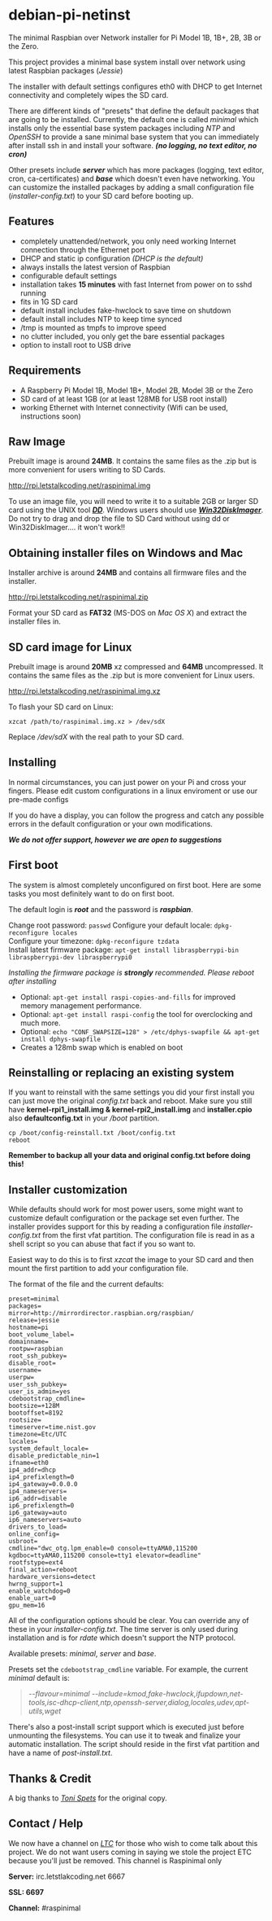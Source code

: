 debian-pi-netinst
===========
The minimal Raspbian over Network installer for Pi Model 1B, 1B+, 2B, 3B or the Zero.

This project provides a minimal base system install over network using latest Raspbian packages (_Jessie_)

The installer with default settings configures eth0 with DHCP to get Internet connectivity and completely wipes the SD card.

There are different kinds of "presets" that define the default packages that are going to be installed. Currently, the default one is called _minimal_ which installs only the essential base system packages including _NTP_ and _OpenSSH_ to provide a sane minimal base system that you can immediately after install ssh in and install your software. **_(no logging, no text editor, no cron)_**

Other presets include **_server_** which has more packages (logging, text editor, cron, ca-certificates) and **_base_** which doesn't even have networking. You can customize the installed packages by adding a small configuration file (_installer-config.txt_) to your SD card before booting up.

Features
--------
 - completely unattended/network, you only need working Internet connection through the Ethernet port
 - DHCP and static ip configuration _(DHCP is the default)_
 - always installs the latest version of Raspbian
 - configurable default settings
 - installation takes  **15 minutes** with fast Internet from power on to sshd running
 - fits in 1G SD card
 - default install includes fake-hwclock to save time on shutdown
 - default install includes NTP to keep time synced
 - /tmp is mounted as tmpfs to improve speed
 - no clutter included, you only get the bare essential packages
 - option to install root to USB drive

Requirements
------------
 - A Raspberry Pi Model 1B, Model 1B+, Model 2B, Model 3B or the Zero
 - SD card of at least 1GB (or at least 128MB for USB root install)
 - working Ethernet with Internet connectivity (Wifi can be used, instructions soon)

Raw Image
----------------
Prebuilt image is around **24MB**. It contains the same files as the .zip but is more convenient for users writing to SD Cards.

http://rpi.letstalkcoding.net/raspinimal.img

To use an image file, you will need to write it to a suitable 2GB or larger SD card using the UNIX tool **_[DD][2]_**. Windows users should use _**[Win32DiskImager][3]**_. Do not try to drag and drop the file to SD Card  without using dd or Win32DiskImager.... it won't work!!


Obtaining installer files on Windows and Mac
--------------------------------------------
Installer archive is around **24MB** and contains all firmware files and the installer.

http://rpi.letstalkcoding.net/raspinimal.zip

Format your SD card as **FAT32** (MS-DOS on _Mac OS X_) and extract the installer files in.

SD card image for Linux
-----------------------
Prebuilt image is around **20MB** xz compressed and **64MB** uncompressed. It contains the same files as the .zip but is more convenient for Linux users.

http://rpi.letstalkcoding.net/raspinimal.img.xz

To flash your SD card on Linux:

    xzcat /path/to/raspinimal.img.xz > /dev/sdX

Replace _/dev/sdX_ with the real path to your SD card.


Installing
----------
In normal circumstances, you can just power on your Pi and cross your fingers. Please edit custom configurations in a linux enviroment or use our pre-made configs

If you do have a display, you can follow the progress and catch any possible errors in the default configuration or your own modifications.

_**We do not offer support, however we are open to suggestions**_

First boot
----------
The system is almost completely unconfigured on first boot. Here are some tasks you most definitely want to do on first boot.

The default login is **_root_** and the password is **_raspbian_**.
  
  Change root password: `passwd`
  Configure your default locale: `dpkg-reconfigure locales`  
  Configure your timezone: `dpkg-reconfigure tzdata`  
  Install latest firmware package: `apt-get install libraspberrypi-bin libraspberrypi-dev libraspberrypi0` 

  _Installing the firmware package is **strongly** recommended. Please reboot after installing_

- Optional: `apt-get install raspi-copies-and-fills` for improved memory management performance.
- Optional: `apt-get install raspi-config` the tool for overclocking and much more.
- Optional: `echo "CONF_SWAPSIZE=128" > /etc/dphys-swapfile && apt-get install dphys-swapfile` 
- Creates a 128mb swap which is enabled on boot

Reinstalling or replacing an existing system
--------------------------------------------
If you want to reinstall with the same settings you did your first install you can just move the original _config.txt_ back and reboot. Make sure you still have **kernel-rpi1_install.img & kernel-rpi2_install.img** and **installer.cpio** also **defaultconfig.txt** in your _/boot_ partition.

    cp /boot/config-reinstall.txt /boot/config.txt
    reboot

**Remember to backup all your data and original config.txt before doing this!**

Installer customization
-----------------------
While defaults should work for most power users, some might want to customize default configuration or the package set even further. The installer provides support for this by reading a configuration file _installer-config.txt_ from the first vfat partition. The configuration file is read in as a shell script so you can abuse that fact if you so want to.

Easiest way to do this is to first _xzcat_ the image to your SD card and then mount the first partition to add your configuration file.

The format of the file and the current defaults:

    preset=minimal
    packages=
    mirror=http://mirrordirector.raspbian.org/raspbian/
    release=jessie
    hostname=pi
    boot_volume_label=
    domainname=
    rootpw=raspbian
    root_ssh_pubkey=
    disable_root=
    username=
    userpw=
    user_ssh_pubkey=
    user_is_admin=yes
    cdebootstrap_cmdline=
    bootsize=+128M
    bootoffset=8192
    rootsize=
    timeserver=time.nist.gov
    timezone=Etc/UTC
    locales=
    system_default_locale=
    disable_predictable_nin=1
    ifname=eth0
    ip4_addr=dhcp
    ip4_prefixlength=0
    ip4_gateway=0.0.0.0
    ip4_nameservers=
    ip6_addr=disable
    ip6_prefixlength=0
    ip6_gateway=auto
    ip6_nameservers=auto
    drivers_to_load=
    online_config=
    usbroot=
    cmdline="dwc_otg.lpm_enable=0 console=ttyAMA0,115200 kgdboc=ttyAMA0,115200 console=tty1 elevator=deadline"
    rootfstype=ext4
    final_action=reboot
    hardware_versions=detect
    hwrng_support=1
    enable_watchdog=0
    enable_uart=0
    gpu_mem=16

All of the configuration options should be clear. You can override any of these in your _installer-config.txt_. The time server is only used during installation and is for _rdate_ which doesn't support the NTP protocol.

Available presets: _minimal_, _server_ and _base_.

Presets set the `cdebootstrap_cmdline` variable. For example, the current _minimal_ default is:

> _--flavour=minimal --include=kmod,fake-hwclock,ifupdown,net-tools,isc-dhcp-client,ntp,openssh-server,dialog,locales,udev,apt-utils,wget_

There's also a post-install script support which is executed just before unmounting the filesystems. You can use it to tweak and finalize your automatic installation. The script should reside in the first vfat partition and have a name of _post-install.txt_.

Thanks & Credit
---------------
A big thanks to _[Toni Spets][4]_ for the original copy. 

Contact / Help
---------------

We now have a channel on _[LTC][7]_ for those who wish to come talk about this project. We do not want users coming in saying we stole the project ETC because you'll just be removed. This channel is Raspinimal only

**Server:** irc.letstlakcoding.net 6667 

**SSL: 6697**

**Channel:** #raspinimal

  [1]: http://www.raspbian.org/ "Raspbian"
  [2]: http://en.wikipedia.org/wiki/Dd_(Unix) "dd"
  [3]: http://sourceforge.net/projects/win32diskimager "Win32DiskImager"
  [4]: https://github.com/hifi "Toni Spets"
  [5]: http://rpi.letstalkcoding.net "RPi"
  [6]: https://github.com/hifi/raspbian-ua-netinst "raspbian-ua-netinst"
  [7]: http://www.letstalkcoding.net "LetsTalkCoding"
